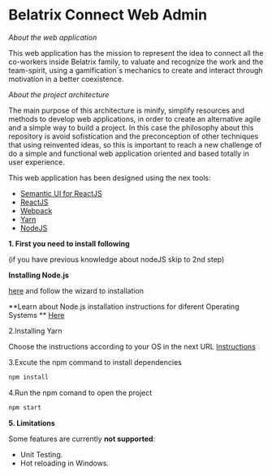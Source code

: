 Belatrix Connect Web Admin
================================

*About the web application*

This web application has the mission to represent the idea to connect all the co-workers inside Belatrix family, to valuate and recognize the work and the team-spirit, using a gamification´s mechanics to create  and interact through motivation  in a better coexistence.

*About the project architecture*

The main purpose of this architecture is minify, simplify resources and methods to develop web applications, in order to create an alternative agile and a simple way to build a project. In this case the philosophy about this repository is avoid sofistication and the preconception of other techniques that using reinvented ideas, so this is important to reach a new challenge of do a simple and functional web application oriented and based totally in user experience.

This web application has been designed using the nex tools:

- [Semantic UI for ReactJS](http://react.semantic-ui.com/introduction)
- [ReactJS](https://facebook.github.io/react/)
- [Webpack](https://webpack.github.io/)
- [Yarn](https://yarnpkg.com/lang/en/)
- [NodeJS](https://nodejs.org/)

**1. First you need to install following**

(if you have previous knowledge about nodeJS skip to 2nd step)

**Installing Node.js**

[here](https://nodejs.org/en/download/) and follow the wizard to installation
 
 **Learn about Node.js installation instructions for diferent Operating Systems ** 
 [Here](https://nodejs.org/en/download/package-manager/)

2.Installing Yarn

Choose the instructions according to your OS in the next URL
[Instructions](https://yarnpkg.com/en/docs/install)

3.Excute the npm command to install dependencies

```bash
npm install
```
4.Run the npm comand to open the project 

```bash
npm start
```

**5. Limitations**

Some features are currently **not supported**:

* Unit Testing.
* Hot reloading in Windows.



